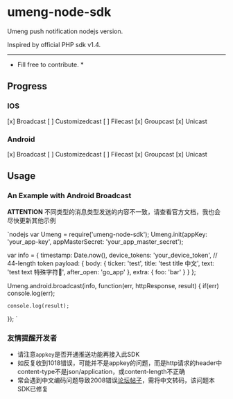 # umeng-node-sdk
Umeng push notification nodejs version.

Inspired by official PHP sdk v1.4.

-----

* Fill free to contribute. *

## Progress

### IOS

[x] Broadcast
[ ] Customizedcast
[ ] Filecast
[x] Groupcast
[x] Unicast

### Android

[x] Broadcast
[ ] Customizedcast
[ ] Filecast
[x] Groupcast
[x] Unicast

## Usage

### An Example with Android Broadcast
**ATTENTION** 不同类型的消息类型发送的内容不一致，请查看官方文档，我也会尽快更新其他示例 

`nodejs
var Umeng = require('umeng-node-sdk');
Umeng.init(appKey: 'your_app-key', appMasterSecret: 'your_app_master_secret');

var info = {
	timestamp: Date.now(),
	device_tokens: 'your_device_token',			// 44-length token
	payload: {
		body: {
			ticker: 'test',
			title: 'test title 中文',
			text: 'test text 特殊字符🐶',
			after_open: 'go_app'
		},
		extra: {
			foo: 'bar'
		}
	}
};

Umeng.android.broadcast(info, function(err, httpResponse, result) {
	if(err) console.log(err);

	console.log(result);
});
`

### 友情提醒开发者
- 请注意`appkey`是否开通推送功能再接入此SDK
- 如反复收到1018错误，可能并不是appkey的问题，而是http请求的header中content-type不是json/application，或content-length不正确
- 常会遇到中文编码问题导致2008错误[论坛帖子](http://bbs.umeng.com/thread-6928-1-1.html)，需将中文转码，该问题本SDK已修复
